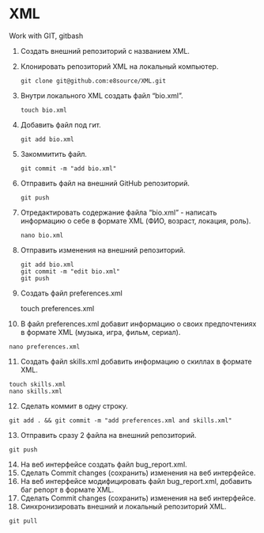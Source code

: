 # XML
Work with GIT, gitbash

 1. Создать внешний репозиторий c названием XML.
 2. Клонировать репозиторий XML на локальный компьютер. 
 
        git clone git@github.com:e8source/XML.git
 3. Внутри локального XML создать файл “bio.xml”. 
 
        touch bio.xml
 4. Добавить файл под гит. 
 
        git add bio.xml
 5. Закоммитить файл. 
 
        git commit -m "add bio.xml"
 6. Отправить файл на внешний GitHub репозиторий. 
 
        git push
 7. Отредактировать содержание файла “bio.xml” - написать информацию о себе в формате XML (ФИО, возраст, локация, роль).
        
        nano bio.xml
 8. Отправить изменения на внешний репозиторий. 

        git add bio.xml
        git commit -m "edit bio.xml"
        git push
 9. Создать файл preferences.xml 
 
	touch preferences.xml
 10. В файл preferences.xml добавит информацию о своих предпочтениях в формате XML (музыка, игра, фильм, сериал).
 
	nano preferences.xml
 11. Создать файл skills.xml добавить информацию о скиллах в формате XML.
 
	touch skills.xml  
	nano skills.xml 
 12. Сделать коммит в одну строку. 
 
	git add . && git commit -m "add preferences.xml and skills.xml"
 13. Отправить сразу 2 файла на внешний репозиторий. 
 
	git push
 14. На веб интерфейсе создать файл bug_report.xml.
 15. Сделать Commit changes (сохранить) изменения на веб интерфейсе.
 16. На веб интерфейсе модифицировать файл bug_report.xml, добавить баг репорт в формате XML.
 17. Сделать Commit changes (сохранить) изменения на веб интерфейсе.
 18. Синхронизировать внешний и локальный репозиторий XML. 
 
	git pull
